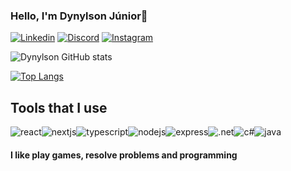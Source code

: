 ### Hello, I'm Dynylson Júnior🤗

[![Linkedin](https://img.shields.io/badge/LinkedIn-0077B5?style=for-the-badge&logo=linkedin&logoColor=white)]()
[![Discord](https://img.shields.io/badge/Discord-7289DA?style=for-the-badge&logo=discord&logoColor=white)]()
[![Instagram](https://img.shields.io/badge/Instagram-E4405F?style=for-the-badge&logo=instagram&logoColor=white)](https://www.instagram.com/dynylsonj/)

![Dynylson GitHub stats](https://github-readme-stats.vercel.app/api?username=Dynylson&show_icons=true&theme=radical)

[![Top Langs](https://github-readme-stats.vercel.app/api/top-langs/?username=Dynylson&layout=compact)](https://github.com/anuraghazra/github-readme-stats)

## Tools that I use

<div style="display: flex">
  <img src="https://img.shields.io/badge/React-20232A?style=for-the-badge&logo=react&logoColor=61DAFB" alt="react">
  <img src="https://img.shields.io/badge/Next-black?style=for-the-badge&logo=next.js&logoColor=white" alt="nextjs">
  <img src="https://img.shields.io/badge/typescript-%23007ACC.svg?style=for-the-badge&logo=typescript&logoColor=white" alt="typescript">
  <img src="https://img.shields.io/badge/node.js-6DA55F?style=for-the-badge&logo=node.js&logoColor=white" alt=nodejs>
  <img src="https://img.shields.io/badge/Express.js-404D59?style=for-the-badge" alt="express">
  <img src="https://img.shields.io/badge/.NET-5C2D91?style=for-the-badge&logo=.net&logoColor=white" alt=".net">
  <img src="https://img.shields.io/badge/c%23-%23239120.svg?style=for-the-badge&logo=c-sharp&logoColor=whit" alt="c#">
  <img src="https://img.shields.io/badge/Java-ED8B00?style=for-the-badge&logo=java&logoColor=white" alt="java">
</div>

#### I like play games, resolve problems and programming
